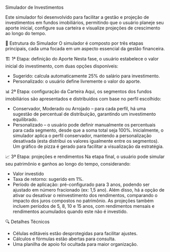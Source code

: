 Simulador de Investimentos

Este simulador foi desenvolvido para facilitar a gestão e projeção de investimentos em fundos imobiliários, permitindo que o usuário planeje seu aporte inicial, configure sua carteira e visualize projeções de crescimento ao longo do tempo.

📌 Estrutura do Simulador
O simulador é composto por três etapas principais, cada uma focada em um aspecto essencial da gestão financeira.

🏗️ 1ª Etapa: definição do Aporte
Nesta fase, o usuário estabelece o valor inicial do investimento, com duas opções disponíveis:
- Sugerido: calcula automaticamente 25% do salário para investimento.
- Personalizado: o usuário define livremente o valor do aporte.

📊 2ª Etapa: configuração da Carteira
Aqui, os segmentos dos fundos imobiliários são apresentados e distribuídos com base no perfil escolhido:
- Conservador, Moderado ou Arrojado – para cada perfil, há uma sugestão de percentual de distribuição, garantindo um investimento equilibrado.
- Personalizado – o usuário pode definir manualmente os percentuais para cada segmento, desde que a soma total seja 100%.
Inicialmente, o simulador aplica o perfil conservador, mantendo a personalização desativada (esta distribui os valores igualmente entre os segmentos). Um gráfico de pizza é gerado para facilitar a visualização da estratégia.

📈 3ª Etapa: projeções e rendimentos
Na etapa final, o usuário pode simular seu patrimônio e ganhos ao longo do tempo, considerando:
- Valor investido
- Taxa de retorno: sugerido em 1%.
- Período de aplicação: pré-configurado para 3 anos, podendo ser ajustado em número fracionado (ex: 1,5 ano).
Além disso, há a opção de ativar ou desativar o reinvestimento dos rendimentos, comparando o impacto dos juros compostos no patrimônio. As projeções também incluem períodos de 5, 8, 10 e 15 anos, com rendimentos mensais e rendimentos acumulados quando este não é investido.

🔍 Detalhes Técnicos
- Células editáveis estão desprotegidas para facilitar ajustes.
- Cálculos e fórmulas estão abertas para consulta.
- Uma planilha de apoio foi ocultada para maior organização.
